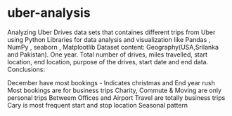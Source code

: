 # uber-analysis
Analyzing Uber Drives data sets that containes different trips from Uber using Python Libraries for data analysis and visualization like Pandas , NumPy , seaborn , Matplootlib
Dataset content: Geography(USA,Srilanka and Pakistan). One year. Total number of drives, miles travelled, start location, end location, purpose of the drives, start date and end data.
Conclusions:

December have most bookings - Indicates christmas and End year rush
Most bookings are for business trips
Charity, Commute & Moving are only personal trips
Betweem Offices and Airport Travel are totally business trips
Cary is most frequent start and stop location
Seasonal pattern
